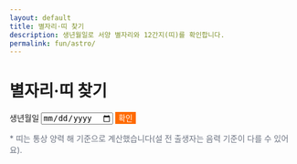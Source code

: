 ```yaml
---
layout: default
title: 별자리·띠 찾기
description: 생년월일로 서양 별자리와 12간지(띠)를 확인합니다.
permalink: fun/astro/
---
```


# 별자리·띠 찾기
<div class="card" style="max-width:760px;margin:0 auto;">
  <form onsubmit="event.preventDefault();astro();">
    <label>생년월일 <input type="date" id="ad" required></label>
    <button class="btn" style="background:#ff6a00;color:#fff;border:0">확인</button>
  </form>
  <div id="astro-out" class="note"></div>
  <p style="font-size:14px;color:#6b7280">* 띠는 통상 양력 해 기준으로 계산했습니다(설 전 출생자는 음력 기준이 다를 수 있어요).</p>
</div>

<script>
function western(m,d){
  const t=[
    [1,20,'염소자리'],[2,19,'물병자리'],[3,21,'물고기자리'],
    [4,20,'양자리'],[5,21,'황소자리'],[6,22,'쌍둥이자리'],
    [7,23,'게자리'],[8,23,'사자자리'],[9,24,'처녀자리'],
    [10,23,'천칭자리'],[11,23,'전갈자리'],[12,24,'사수자리'],
    [12,32,'염소자리'] // 안전하게 마지막 처리
  ];
  for(const [mm,dd,name] of t){
    if(m < mm || (m === mm && d < dd)) return name;
  }
  return '염소자리'; // fallback
}

function zodiac(y){
  const animals=['원숭이','닭','개','돼지','쥐','소','호랑이','토끼','용','뱀','말','양'];
  return animals[y % 12];
}

function astro(){
  const input = document.getElementById("ad");
  if(!input.value) return;
  const dt = new Date(input.value);
  const m = dt.getMonth()+1, d = dt.getDate(), y = dt.getFullYear();
  document.getElementById("astro-out").innerHTML =
    `서양 별자리: <b>${western(m,d)}</b> · 12간지 띠: <b>${zodiac(y)}띠</b>`;
}
</script>
